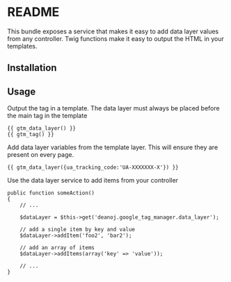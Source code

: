 # README

This bundle exposes a service that makes it easy to add data layer values from any controller. Twig functions make
it easy to output the HTML in your templates.

## Installation

## Usage

Output the tag in a template. The data layer must always be placed before the main tag in the template

    {{ gtm_data_layer() }}
    {{ gtm_tag() }}

Add data layer variables from the template layer. This will ensure they are present on every page.

    {{ gtm_data_layer({ua_tracking_code:'UA-XXXXXXX-X'}) }}

Use the data layer service to add items from your controller

    public function someAction()
    {
        // ...

        $dataLayer = $this->get('deanoj.google_tag_manager.data_layer');

        // add a single item by key and value
        $dataLayer->addItem('foo2', 'bar2');

        // add an array of items
        $dataLayer->addItems(array('key' => 'value'));

        // ...
    }